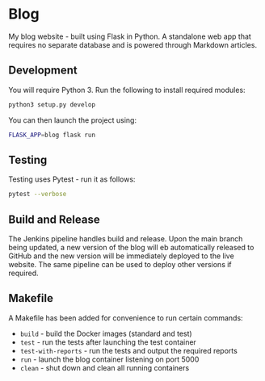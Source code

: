 # Blog

My blog website - built using Flask in Python. A standalone web app that 
requires no separate database and is powered through Markdown articles.

## Development

You will require Python 3. Run the following to install required modules:

```bash
python3 setup.py develop
```

You can then launch the project using:

```bash
FLASK_APP=blog flask run
```

## Testing

Testing uses Pytest - run it as follows:

```bash
pytest --verbose
```

## Build and Release

The Jenkins pipeline handles build and release. Upon the main branch being 
updated, a new version of the blog will eb automatically released to GitHub and 
the new version will be immediately deployed to the live website. The same 
pipeline can be used to deploy other versions if required.

## Makefile

A Makefile has been added for convenience to run certain commands:

* `build` - build the Docker images (standard and test)
* `test` - run the tests after launching the test container
* `test-with-reports` - run the tests and output the required reports
* `run` - launch the blog container listening on port 5000
* `clean` - shut down and clean all running containers
